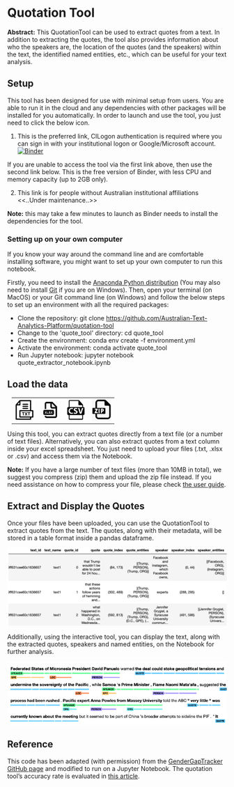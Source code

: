 # Quotation Tool

<b>Abstract:</b> This QuotationTool can be used to extract quotes from a text. In addition to extracting the quotes, the tool also provides information about who the speakers are, the location of the quotes (and the speakers) within the text, the identified named entities, etc., which can be useful for your text analysis.

## Setup
This tool has been designed for use with minimal setup from users. You are able to run it in the cloud and any dependencies with other packages will be installed for you automatically. In order to launch and use the tool, you just need to click the below icon.

1. This is the preferred link, CILogon authentication is required where you can sign in with your institutional logon or Google/Microsoft account.
[![Binder](https://binderhub.atap-binder.cloud.edu.au/badge_logo.svg)](https://binderhub.atap-binder.cloud.edu.au/v2/gh/Australian-Text-Analytics-Platform/quotation-tool/GGT_update_20220915?labpath=quote_extractor_notebook.ipynb)  

If you are unable to access the tool via the first link above, then use the second link below. This is the free version of Binder, with less CPU and memory capacity (up to 2GB only).  

2. This link is for people without Australian institutional affiliations  
<<..Under maintenance..>>   

<b>Note:</b> this may take a few minutes to launch as Binder needs to install the dependencies for the tool.

### Setting up on your own computer

If you know your way around the command line and are comfortable installing software, you might want to set up your own computer to run this notebook. 

Firstly, you need to install the [Anaconda Python distribution](https://www.anaconda.com/products/distribution) (You may also need to install [Git](https://github.com/git-guides/install-git#:~:text=Git%20can%20be%20installed%20on,most%20Mac%20and%20Linux%20machines!) if you are on Windows). Then, open your terminal (on MacOS) or your Git command line (on Windows) and follow the below steps to set up an environment with all the required packages:

* Clone the repository: git clone https://github.com/Australian-Text-Analytics-Platform/quotation-tool
* Change to the 'quote_tool' directory: cd quote_tool
* Create the environment: conda env create -f environment.yml
* Activate the environment: conda activate quote_tool
* Run Jupyter notebook: jupyter notebook quote_extractor_notebook.ipynb

## Load the data
<table style='margin-left: 10px'><tr>
<td> <img width='45' src='./img/txt_icon.png'/> </td>
<td> <img width='45' src='./img/xlsx_icon.png'/> </td>
<td> <img width='45' src='./img/csv_icon.png'/> </td>
<td> <img width='45'src='./img/zip_icon.png'/> </td>
</tr></table>

Using this tool, you can extract quotes directly from a text file (or a number of text files). Alternatively, you can also extract quotes from a text column inside your excel spreadsheet. You just need to upload your files (.txt, .xlsx or .csv) and access them via the Notebook.  

<b>Note:</b> If you have a large number of text files (more than 10MB in total), we suggest you compress (zip) them and upload the zip file instead. If you need assistance on how to compress your file, please check [the user guide](https://github.com/Australian-Text-Analytics-Platform/quotation-tool/blob/main/documents/jupyter-notebook-guide.pdf).  


## Extract and Display the Quotes
Once your files have been uploaded, you can use the QuotationTool to extract quotes from the text. The quotes, along with their metadata, will be stored in a table format inside a pandas dataframe. 

<img width='740' src='./img/quotes_df.png'/> 

Additionally, using the interactive tool, you can display the text, along with the extracted quotes, speakers and named entities, on the Notebook for further analysis.

<img width='740' src='./img/quote_display.png'/>

## Reference
This code has been adapted (with permission) from the [GenderGapTracker GitHub page](https://github.com/sfu-discourse-lab/GenderGapTracker/tree/master/NLP/main) and modified to run on a Jupyter Notebook. The quotation tool’s accuracy rate is evaluated in [this article](https://journals.plos.org/plosone/article?id=10.1371/journal.pone.0245533).
